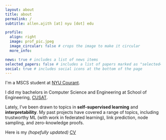 ```yaml
---
layout: about
title: about
permalink: /
subtitle: allen.ajith [at] nyu [dot] edu

profile:
  align: right
  image: prof_pic.jpeg
  image_circular: false # crops the image to make it circular
  more_info:

news: true # includes a list of news items
selected_papers: false # includes a list of papers marked as "selected={true}"
social: true # includes social icons at the bottom of the page
---
```


I'm a MSCS student at [NYU Courant](https://cs.nyu.edu/home/index.html).

I did my bachelors in Computer Science and Engineering at School of Engineering, [CUSAT](https://www.cusat.ac.in/).

Lately, I’ve been drawn to topics in **self-supervised learning** and **interpretability**. My past projects have covered a range of topics, including trustworthy ML (with work in federated learning), link prediction, node sampling, and zero-knowledge proofs.


Here is my *(hopefully updated)* [CV](assets/pdf/CV.pdf) <br>


<!--
Write your biography here. Tell the world about yourself. Link to your favorite [subreddit](http://reddit.com). You can put a picture in, too. The code is already in, just name your picture `prof_pic.jpg` and put it in the `img/` folder.

Put your address / P.O. box / other info right below your picture. You can also disable any of these elements by editing `profile` property of the YAML header of your `_pages/about.md`. Edit `_bibliography/papers.bib` and Jekyll will render your [publications page](/al-folio/publications/) automatically.

Link to your social media connections, too. This theme is set up to use [Font Awesome icons](https://fontawesome.com/) and [Academicons](https://jpswalsh.github.io/academicons/), like the ones below. Add your Facebook, Twitter, LinkedIn, Google Scholar, or just disable all of them. 
--> 
